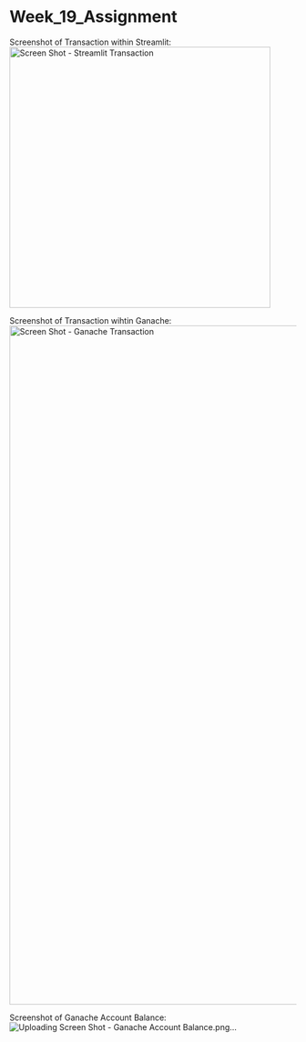 # Week_19_Assignment

Screenshot of Transaction within Streamlit:
<img width="458" alt="Screen Shot - Streamlit Transaction" src="https://user-images.githubusercontent.com/103994978/191920057-410485d4-a96b-4f32-82aa-934f2237ec05.png">

Screenshot of Transaction wihtin Ganache:
<img width="1192" alt="Screen Shot - Ganache Transaction" src="https://user-images.githubusercontent.com/103994978/191920184-35632d0d-b586-4c42-b630-1aa82c70cadd.png">

Screenshot of Ganache Account Balance:
![Uploading Screen Shot - Ganache Account Balance.png…]()
